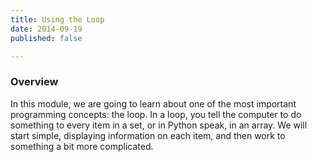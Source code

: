 ```yaml
---
title: Using the Loop
date: 2014-09-19
published: false

---
```


### Overview

In this module, we are going to learn about one of the most important programming concepts: the loop. In a loop, you tell the computer to do something to every item in a set, or in Python speak, in an array. We will start simple, displaying information on each item, and then work to something a bit more complicated.